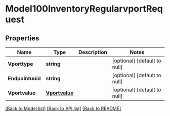 # Model100InventoryRegularvportRequest

## Properties
Name | Type | Description | Notes
------------ | ------------- | ------------- | -------------
**Vporttype** | **string** |  | [optional] [default to null]
**Endpointuuid** | **string** |  | [optional] [default to null]
**Vportvalue** | [**Vportvalue**](Vportvalue.md) |  | [optional] [default to null]

[[Back to Model list]](../README.md#documentation-for-models) [[Back to API list]](../README.md#documentation-for-api-endpoints) [[Back to README]](../README.md)


